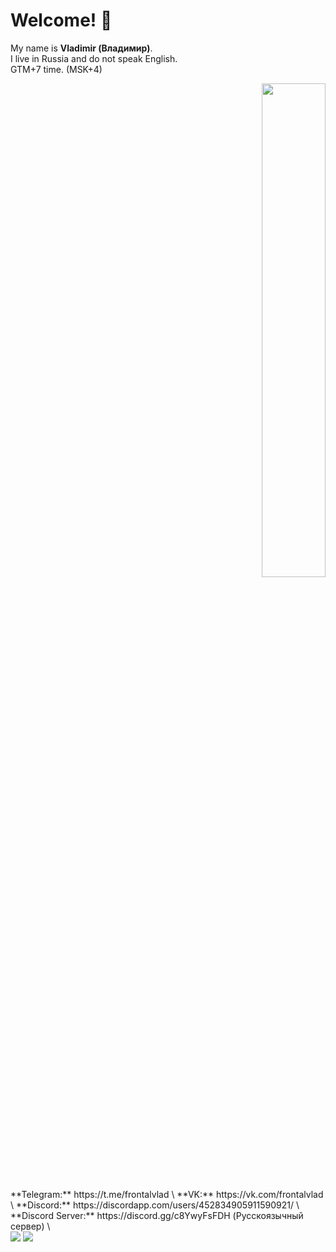 # Welcome! 👋

My name is **Vladimir (Владимир)**.\
I live in Russia and do not speak English.\
GTM+7 time. (MSK+4)
<p align=right>
  <a href="https://discord.com/users/452834905911590921"><img src="https://lanyard-profile-readme.vercel.app/api/452834905911590921" width=45%></a>
</p>
**Telegram:** https://t.me/frontalvlad \
**VK:** https://vk.com/frontalvlad \
**Discord:** https://discordapp.com/users/452834905911590921/ \
**Discord Server:** https://discord.gg/c8YwyFsFDH (Русскоязычный сервер) \
<div align=left>
  <img src="https://cdn.discordapp.com/attachments/1135171600019361853/1149338451964084348/avatarHead.png">
  <img src="https://cdn.discordapp.com/attachments/1135171600019361853/1149338452308004965/avatarBody3.png">
</div>



